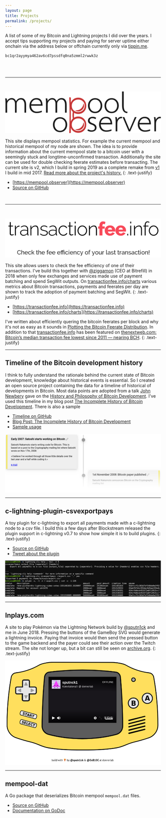 ```yaml
---
layout: page
title: Projects
permalink: /projects/
---
```


A list of some of my Bitcoin and Lightning projects I did over the years.
I accept tips supporting my projects and paying for server uptime either onchain via the address below or offchain currently only via [tippin.me](https://tippin.me/@0xB10C).

    bc1qr2ayymya462av6cd7pssdfq0na5zmml2rwwk3z

<br>
<br>

---

<br>

<p align="center">
  <a href="https://mempool.observer"><img src="/images/projects/mempool-observer-icon.png" alt="mempool.observer logo"></a>
</p>

This site displays mempool statistics. For example the current mempool and historical mempool of my node are shown. The idea is to provide information about the current mempool state to a bitcoin user with a seemingly stuck and longtime-unconfirmed transaction. Additionally the site can be used for double checking feerate estimates before transacting. The current site is v2, which I build in spring 2019 as a complete remake from [v1](https://web.archive.org/web/20170912070511/https://mempool.observer/) I build in mid 2017. [Read more about the project's history.](https://github.com/0xB10C/memo#project-history)
{: .text-justify}

- [https://mempool.observer](https://mempool.observer)
- [Source on GitHub](https://github.com/0xB10C/memo)

<br>

---

<br>

<p align="center">
  <a href="https://transactionfee.info"><img  src="/images/projects/transactionfee-info-logo.png" alt="transactionfee.info logo"></a>
</p>

This site allows users to check the fee efficiency of one of their transactions. I've build this together with [@ziggamon](https://twitter.com/ziggamon) (CEO at Bitrefill) in 2018 when only few exchanges and services made use of payment batching and spend SegWit outputs. On [transactionfee.info/charts](https://transactionfee.info/charts) various metrics about Bitcoin transactions, payments and feerates per day are shown to track the adoption of payment batching and SegWit.
{: .text-justify}

- [https://transactionfee.info](https://transactionfee.info)
- [https://transactionfee.info/charts](https://transactionfee.info/charts)

I've written about efficiently quering the bitcoin feerates per block and why it's not as easy as it sounds in [Plotting the Bitcoin Feerate Distribution](/Plotting-the-Bitcoin-Feerate-Distribution/).
In addition to that [transactionfee.info](https://transactionfee.info) has been featured on [thenextweb.com: Bitcoin’s median transaction fee lowest since 2011 — nearing BCH](https://thenextweb.com/hardfork/2018/05/28/bitcoins-median-transaction-fee-some-of-the-lowest-since-2011/).
{: .text-justify}

---

## Timeline of the Bitcoin development history

I think to fully understand the rationale behind the current state of Bitcoin development, knowledge about historical events is essential.
So I created an open source project containing the data for a timeline of historical of developments in Bitcoin.
Most data points are adopted from a talk [John Newbery](https://twitter.com/jfnewbery) gave on the [History and Philosophy of Bitcoin Development](https://www.meetup.com/BitDevsNYC/events/262321510/). 
I've used this timeline in my blog post [The Incomplete History of Bitcoin Development](https://b10c.me/The-incomplete-history-of-Bitcoin-development/).
There is also a sample 

- [Timeline on GitHub](https://github.com/0xB10C/bitcoin-development-history)
- [Blog Post: The Incomplete History of Bitcoin Development](https://b10c.me/The-incomplete-history-of-Bitcoin-development/)
- [Sample usage](https://bitcoin-development-history.b10c.me/)

<p align="center">
  <a href="https://github.com/0xB10C/bitcoin-development-history"><img  src="/images/projects/bitcoin-development-history.png" alt="sample from the bitcoin-development-history timeline"></a>
</p>

---


## c-lightning-plugin-csvexportpays

A toy plugin for c-lightning to export all payments made with a c-lightning node to a csv file. 
I build this a few days after Blockstream released the plugin support in c-lightning v0.7 to show how simple it is to build plugins.
{: .text-justify}

- [Source on GitHub](https://github.com/0xB10C/c-lightning-plugin-csvexportpays)
- [Tweet about the plugin](https://twitter.com/0xB10C/status/1101867295712952320)


![Screenshot of the plugin in action](https://raw.githubusercontent.com/0xB10C/c-lightning-plugin-csvexportpays/6461045b3dc1fe371b19045e4647eeb6c9e0ebaf/screenshot.png)

---

## lnplays.com

A site to play Pokémon via the Lightning Network build by [@sputn1ck](https://twitter.com/sputn1ck) and me in June 2018. 
Pressing the buttons of the GameBoy SVG would generate a lightning invoice.
Paying that invoice would then send the pressed button to the game backend and the payer could see their action over the Twitch stream.
The site not longer up, but a bit can still be seen on [archive.org](https://web.archive.org/web/20180625193114/https://lnplays.com/).
{: .text-justify}

<p align="center">
  <img src="/images/projects/lnplays-screenshot.png" alt="lnplays screenshot">
</p>

--- 

## mempool-dat

A Go package that deserializes Bitcoin mempool `mempool.dat` files.

- [Source on GitHub](https://github.com/0xB10C/mempool-dat)
- [Documentation on GoDoc](https://godoc.org/github.com/0xB10C/mempool-dat/lib)

<br>
